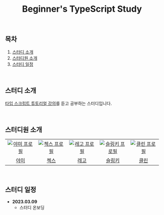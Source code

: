 <h1 align="center">Beginner's TypeScript Study</h1>

<br />

## 목차

1. [스터디 소개](#1)
2. [스터디원 소개](#2)
3. [스터디 일정](#3)

<br />

<div id="1"></div>

## 스터디 소개

<a href="https://www.totaltypescript.com/tutorials/beginners-typescript">타입 스크립트 튜토리얼 강의</a>를 듣고 공부하는 스터디입니다.

<br />

<div id="2"></div>

## 스터디원 소개

<table>
  <tr>
    <td align="center" width="92px">
      <a href="https://github.com/feb-dain" target="_blank">
        <img src="https://avatars.githubusercontent.com/u/108778921?v=4" alt="야미 프로필" />
      </a>
    </td>
    <td align="center" width="92px">
      <a href="https://github.com/HyeryongChoi" target="_blank">
        <img src="https://avatars.githubusercontent.com/u/24777828?v=4" alt="첵스 프로필" />
      </a>
    </td>
    <td align="center" width="92px">
      <a href="https://github.com/regularPark" target="_blank">
        <img src="https://avatars.githubusercontent.com/u/90092440?v=4" alt="레고 프로필" />
      </a>
    </td>
    <td align="center" width="92px">
      <a href="https://github.com/dladncks1217" target="_blank">
        <img src="https://avatars.githubusercontent.com/u/45068522?v=4" alt="슬링키 프로필" />
      </a>
    </td>
     <td align="center" width="92px">
      <a href="https://github.com/hozzijeong" target="_blank">
        <img src="https://avatars.githubusercontent.com/u/50974359?v=4" alt="클린 프로필" />
      </a>
    </td>
  </tr>
  <tr>
    <td align="center">
      <a href="https://github.com/feb-dain" target="_blank">
        야미
      </a>
    </td>
    <td align="center">
      <a href="https://github.com/HyeryongChoi" target="_blank">
        첵스
      </a>
    </td>
    <td align="center">
      <a href="https://github.com/regularPark" target="_blank">
        레고
      </a>
    </td>
    <td align="center">
      <a href="https://github.com/dladncks1217" target="_blank">
        슬링키
      </a>
    </td>
    <td align="center">
      <a href="https://github.com/hozzijeong" target="_blank">
        클린
      </a>
    </td>
  </tr>
</table>

<br />

<div id="3"></div>

## 스터디 일정

- **2023.03.09**
  - 스터디 온보딩
 
<br />
<br />
